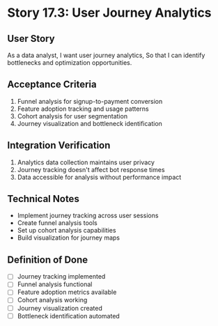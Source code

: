 # Story 17.3: User Journey Analytics

## User Story

As a data analyst,
I want user journey analytics,
So that I can identify bottlenecks and optimization opportunities.

## Acceptance Criteria

1. Funnel analysis for signup-to-payment conversion
2. Feature adoption tracking and usage patterns
3. Cohort analysis for user segmentation
4. Journey visualization and bottleneck identification

## Integration Verification

1. Analytics data collection maintains user privacy
2. Journey tracking doesn't affect bot response times
3. Data accessible for analysis without performance impact

## Technical Notes

- Implement journey tracking across user sessions
- Create funnel analysis tools
- Set up cohort analysis capabilities
- Build visualization for journey maps

## Definition of Done

- [ ] Journey tracking implemented
- [ ] Funnel analysis functional
- [ ] Feature adoption metrics available
- [ ] Cohort analysis working
- [ ] Journey visualization created
- [ ] Bottleneck identification automated
